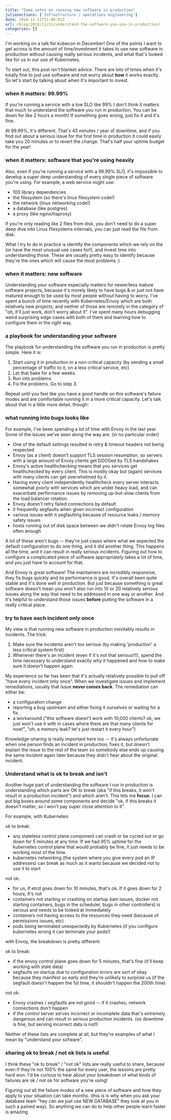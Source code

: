 ```yaml
---
title: "Some notes on running new software in production"
juliasections: ['Infrastructure / operations engineering']
date: 2018-11-11T11:00:01Z
url: /blog/2018/11/11/understand-the-software-you-use-in-production/
categories: []
---
```


I'm working on a talk for kubecon in December! One of the points I want to get across is the amount
of time/investment it takes to use new software in production without causing really serious
incidents, and what that's looked like for us in our use of Kubernetes.

To start out, this post isn't blanket advice. There are lots of times when it's totally fine to just
use software and not worry about **how** it works exactly. So let's start by talking about when it's
important to invest.

### when it matters: 99.99%

If you're running a service with a low SLO like 99% I don't think it matters that much to understand
the software you run in production. You can be down for like 2 hours a month! If something goes
wrong, just fix it and it's fine.

At 99.99%, it's different. That's 45 minutes / year of downtime, and if you find out about a serious
issue for the first time in production it could easily take you 20 minutes or to revert the change.
That's half your uptime budget for the year!

### when it matters: software that you're using heavily

Also, even if you're running a service with a 99.99% SLO, it's impossible to develop a super deep
understanding of every single piece of software you're using. For example, a web service might use:

* 100 library dependencies
* the filesystem (so there's linux filesystem code!)
* the network (linux networking code!)
* a database (like postgres)
* a proxy (like nginx/haproxy)

If you're only reading like 2 files from disk, you don't need to do a super deep dive into Linux
filesystems internals, you can just read the file from disk.

What I try to do in practice is identify the components which we rely on the (or have the most
unusual use cases for!), and invest time into understanding those. These are usually pretty easy to
identify because they're the ones which will cause the most problems :)

### when it matters: new software

Understanding your software especially matters for newer/less mature software projects, because it's
morely likely to have bugs & or just not have matured enough to be used by most people without
having to worry. I've spent a bunch of time recently with Kubernetes/Envoy which are both relatively
new projects, and neither of those are remotely in the category of "oh, it'll just work, don't worry
about it".  I've spent many hours debugging weird surprising edge cases with both of them and
learning how to configure them in the right way.

### a playbook for understanding your software

The playbook for understanding the software you run in production is pretty simple. Here it is:

1. Start using it in production in a non-critical capacity (by sending a small percentage of traffic
   to it, on a less critical service, etc)
2. Let that bake for a few weeks.
3. Run into problems.
4. Fix the problems. Go to step 3.

Repeat until you feel like you have a good handle on this software's failure modes and are
comfortable running it in a more critical capacity. Let's talk about that in a little more detail,
though:

### what running into bugs looks like

For example, I've been spending a lot of time with Envoy in the last year. Some of the issues we've
seen along the way are: (in no particular order)

* One of the default settings resulted in retry & timeout headers not being respected
* Envoy (as a client) doesn't support TLS session resumption, so servers with a large amount of Envoy clients get DDOSed by TLS handshakes
* Envoy's active healthchecking means that you services get healthchecked by every client. This is
  mostly okay but (again) services with many clients can get overwhelmed by it.
* Having every client independently healthcheck every server interacts somewhat poorly with services
  which are under heavy load, and can exacerbate performance issues by removing up-but-slow clients
  from the load balancer rotation.
* Envoy doesn't retry failed connections by default
* it frequently segfaults when given incorrect configuration
* various issues with it segfaulting because of resource leaks / memory safety issues
* hosts running out of disk space between we didn't rotate Envoy log files often enough

A lot of these aren't bugs -- they're just cases where what we expected the default configuration
to do one thing, and it did another thing. This happens all the time, and it can result in really
serious incidents. Figuring out how to configure a complicated piece of software appropriately takes
a lot of time, and you just have to account for that.

And Envoy is great software! The maintainers are incredibly responsive, they fix bugs quickly and
its performance is good. It's overall been quite stable and it's done well in production. But just
because something is great software doesn't mean you won't also run into 10 or 20 relatively serious
issues along the way that need to be addressed in one way or another. And it's helpful to understand
those issues **before** putting the software in a really critical place.

### try to have each incident only once

My view is that running new software in production inevitably results in incidents. The trick:

1. Make sure the incidents aren't too serious (by making 'production' a less critical system first)
2. Whenever there's an incident (even if it's not that serious!!!), spend the time necessary to
   understand exactly why it happened and how to make sure it doesn't happen again

My experience so far has been that it's actually relatively possible to pull off "have every
incident only once". When we investigate issues and implement remediations, usually that issue
**never comes back**. The remediation can either be:

* a configuration change
* reporting a bug upstream and either fixing it ourselves or waiting for a fix
* a workaround ("this software doesn't work with 10,000 clients? ok, we just won't use it with in
  cases where there are that many clients for now!", "oh, a memory leak? let's just restart it every
  hour")

Knowledge-sharing is really important here too -- it's always unfortunate when one person finds an
incident in production, fixes it, but doesn't explain the issue to the rest of the team so somebody
else ends up causing the same incident again later because they didn't hear about the original
incident.

### Understand what is ok to break and isn't

Another huge part of understanding the software I run in production is understanding which parts
are OK to break (aka "if this breaks, it won't result in a production incident") and which aren't.
This lets me **focus**: I can put big boxes around some components and decide "ok, if this breaks it
doesn't matter, so I won't pay super close attention to it".

For example, with Kubernetes:

ok to break: 

* any stateless control plane component can crash or be cycled out or go down for 5 minutes at any
  time. If we had 95% uptime for the kubernetes control plane that would probably be fine, it just
  needs to be working most of the time.
* kubernetes networking (the system where you give every pod an IP addresses) can break as much as
  it wants because we decided not to use it to start

not ok:

* for us, if etcd goes down for 10 minutes, that's ok. If it goes down for 2 hours, it's not
* containers not starting or crashing on startup (iam issues, docker not starting containers, bugs
  in the scheduler, bugs in other controllers) is serious and needs to be looked at immediately
* containers not having access to the resources they need (because of permissions issues, etc)
* pods being terminated unexpectedly by Kubernetes (if you configure kubernetes wrong it can
  terminate your pods!)

with Envoy, the breakdown is pretty different:

ok to break:

* if the envoy control plane goes down for 5 minutes, that's fine (it'll keep working with stale
  data)
* segfaults on startup due to configuration errors are sort of okay because they manifest so early
  and they're unlikely to surprise us (if the segfault doesn't happen the 1st time, it shouldn't
  happen the 200th time)

not ok: 

* Envoy crashes / segfaults are not good -- if it crashes, network connections don't happen
* if the control server serves incorrect or incomplete data that's extremely dangerous and can
  result in serious production incidents. (so downtime is fine, but serving incorrect data is not!)

Neither of these lists are complete at all, but they're examples of what I mean by "understand your
sofware".

### sharing ok to break / not ok lists is useful

I think these "ok to break" / "not ok" lists are really useful to share, because even if they're not
100% the same for every user, the lessons are pretty hard won. I'd be curious to hear about your
breakdown of what kinds of failures are ok / not ok for software you're using!

Figuring out all the failure modes of a new piece of software and how they apply to your situation
can take months. (this is is why when you ask your database team "hey can we just use NEW DATABASE"
they look at you in such a pained way). So anything we can do to help other people learn faster is
amazing
